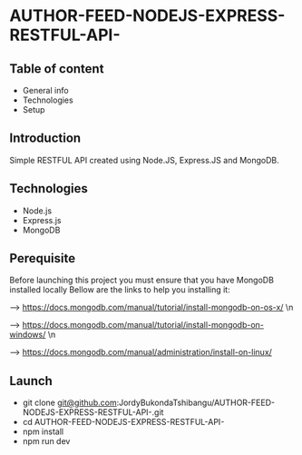 # AUTHOR-FEED-NODEJS-EXPRESS-RESTFUL-API-


## Table of content 

* General info
* Technologies
* Setup

## Introduction 

Simple RESTFUL API created using Node.JS, Express.JS and MongoDB.

## Technologies

* Node.js
* Express.js
* MongoDB

## Perequisite

Before launching this project you must ensure that you have MongoDB installed locally
Bellow are the links to help you installing it:

 —> https://docs.mongodb.com/manual/tutorial/install-mongodb-on-os-x/ \n
 
—> https://docs.mongodb.com/manual/tutorial/install-mongodb-on-windows/ \n

—> https://docs.mongodb.com/manual/administration/install-on-linux/

## Launch

*  git clone git@github.com:JordyBukondaTshibangu/AUTHOR-FEED-NODEJS-EXPRESS-RESTFUL-API-.git
* cd AUTHOR-FEED-NODEJS-EXPRESS-RESTFUL-API-
* npm install 
* npm run dev






